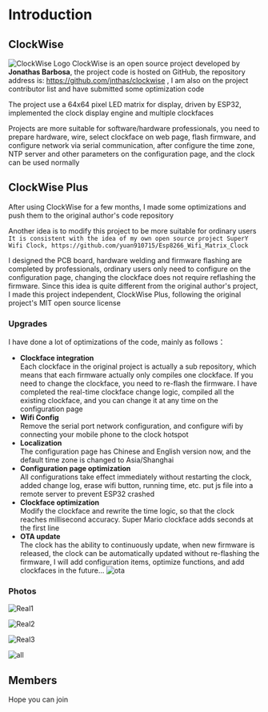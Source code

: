 # Introduction

## ClockWise

![ClockWise Logo](/img/clockwise_logo.png)
ClockWise is an open source project developed by **Jonathas Barbosa**, the project code is hosted on GitHub, the repository address is: https://github.com/jnthas/clockwise , I am also on the project contributor list and have submitted some optimization code

The project use a 64x64 pixel LED matrix for display, driven by ESP32, implemented the clock display engine and multiple clockfaces

Projects are more suitable for software/hardware professionals, you need to prepare hardware, wire, select clockface on web page, flash firmware, and configure network via serial communication, after configure the time zone, NTP server and other parameters on the configuration page, and the clock can be used normally

## ClockWise Plus

After using ClockWise for a few months, I made some optimizations and push them to the original author's code repository

Another idea is to modify this project to be more suitable for ordinary users  
`It is consistent with the idea of ​​my own open source project SuperY Wifi Clock, https://github.com/yuan910715/Esp8266_Wifi_Matrix_Clock`

I designed the PCB board, hardware welding and firmware flashing are completed by professionals, ordinary users only need to configure on the configuration page, changing the clockface does not require reflashing the firmware. Since this idea is quite different from the original author's project, I made this project independent, ClockWise Plus, following the original project's MIT open source license

### Upgrades

I have done a lot of optimizations of the code, mainly as follows：

- **Clockface integration**  
Each clockface in the original project is actually a sub repository, which means that each firmware actually only compiles one clockface. If you need to change the clockface, you need to re-flash the firmware. I have completed the real-time clockface change logic, compiled all the existing clockface, and you can change it at any time on the configuration page
- **Wifi Config**  
Remove the serial port network configuration, and configure wifi by connecting your mobile phone to the clock hotspot
- **Localization**  
The configuration page has Chinese and English version now, and the default time zone is changed to Asia/Shanghai
- **Configuration page optimization**  
All configurations take effect immediately without restarting the clock, added change log, erase wifi button, running time, etc. put js file into a remote server to prevent ESP32 crashed
- **Clockface optimization**  
Modify the clockface and rewrite the time logic, so that the clock reaches millisecond accuracy. Super Mario clockface adds seconds at the first line
- **OTA update**  
The clock has the ability to continuously update, when new firmware is released, the clock can be automatically updated without re-flashing the firmware, I will add configuration items, optimize functions, and add clockfaces in the future...
![ota](/img/ota.png)

### Photos
![Real1](/img/real1.png)

![Real2](/img/real2.png)

![Real3](/img/real3.png)

![all](/img/all.png)

## Members

<script setup>
import { VPTeamMembers } from 'vitepress/theme'

const members = [
  {
    avatar: 'https://topyuan.top/yuan.png',
    name: 'Felix Feng',
    title: 'Creator',
    links: [
      { icon: 'github', link: 'https://github.com/yuan910715' }
    ]
  },
]
</script>

<VPTeamMembers size="small" :members="members" />

Hope you can join